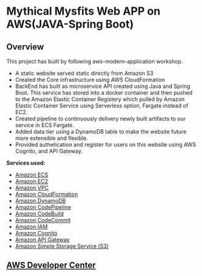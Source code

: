 # Mythical Mysfits Web APP on AWS(JAVA-Spring Boot)

## Overview

This project has built by following aws-modern-application workshop. 

* A static website served static directly from Amazon S3
* Created the Core infrastructure using AWS CloudFormation
* BackEnd has built as microservice API created using Java and Spring Boot. This service has stored into a docker container and then pushed to the Amazon Elastic Container Registery which pulled by Amazon Elastic Container Service using Serverless option, Fargate instead of EC2. 
* Created pipeline to continuously delivery newly built artifacts to our service in ECS Fargate. 
* Added data tier using a DynamoDB table to make the website future more extensible and flexible. 
* Provided authetication and register for users on this website using AWS Cognito, and API Gateway.

**Services used:**
* [Amazon ECS](https://aws.amazon.com/ecs/)
* [Amazon EC2](https://aws.amazon.com/ec2/)
* [Amazon VPC](https://aws.amazon.com/vpc/)
* [Amazon CloudFormation](https://aws.amazon.com/cloudformation/)
* [Amazon DynamoDB](https://aws.amazon.com/dynamodb/)
* [Amazon CodePipeline](https://aws.amazon.com/codepipeline/)
* [Amazon CodeBuild](https://aws.amazon.com/codebuild/)
* [Amazon CodeCommit](https://aws.amazon.com/codecommit/)
* [Amazon IAM](https://aws.amazon.com/iam/) 
* [Amazon Cognito](http://aws.amazon.com/cognito/)
* [Amazon API Gateway](https://aws.amazon.com/api-gateway/)
* [Amazon Simple Storage Service (S3)](https://aws.amazon.com/s3/)

 


## [AWS Developer Center](https://developer.aws)
